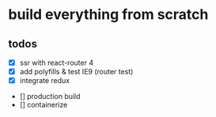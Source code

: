# build everything from scratch

## todos

* [x] ssr with react-router 4
* [x] add polyfills & test IE9 (router test)
* [x] integrate redux
* [] production build
* [] containerize